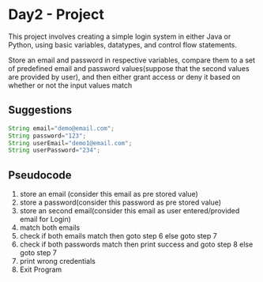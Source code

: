 # Day2 - Project

 This project involves creating a simple login system in either Java or Python, using basic variables, datatypes, and control flow statements.

 Store an email and password in respective variables, compare them to a set of predefined email and password values(suppose that the second values are provided by user), and then either grant access or deny it based on whether or not the input values match

## Suggestions

```java
String email="demo@email.com";
String password="123";
String userEmail="demo1@email.com";
String userPassword="234";
```

## Pseudocode

1. store an email (consider this email as pre stored value)
2. store a password(consider this password as pre stored value)
3. store an second email(consider this email as user entered/provided email for Login)
4. match both emails
5. check if both emails match then goto step 6 else goto step 7
6. check if both passwords match then print success and goto step 8 else goto step 7
7. print wrong credentials
8. Exit Program
